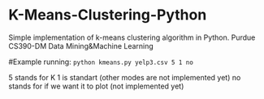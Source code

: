 # K-Means-Clustering-Python
Simple implementation of k-means clustering algorithm in Python. Purdue CS390-DM Data Mining&amp;Machine Learning 

#Example running:
`python kmeans.py yelp3.csv 5 1 no`

5 stands for K
1 is standart (other modes are not implemented yet)
no stands for if we want it to plot (not implemented yet)
